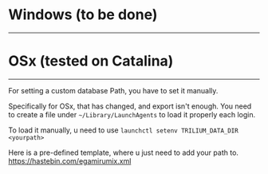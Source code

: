 # Windows (to be done)
***



# OSx (tested on Catalina)
***

For setting a custom database Path, you have to set it manually.

Specifically for OSx, that has changed, and export isn't enough.
You need to create a file under `~/Library/LaunchAgents` to load it properly each login.

To load it manually, u need to use `launchctl setenv TRILIUM_DATA_DIR <yourpath>`

Here is a pre-defined template, where u just need to add your path to.
https://hastebin.com/egamirumix.xml